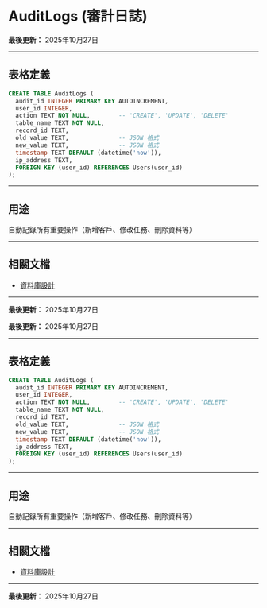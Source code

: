 # AuditLogs (審計日誌)

**最後更新：** 2025年10月27日

---

## 表格定義

```sql
CREATE TABLE AuditLogs (
  audit_id INTEGER PRIMARY KEY AUTOINCREMENT,
  user_id INTEGER,
  action TEXT NOT NULL,        -- 'CREATE', 'UPDATE', 'DELETE'
  table_name TEXT NOT NULL,
  record_id TEXT,
  old_value TEXT,              -- JSON 格式
  new_value TEXT,              -- JSON 格式
  timestamp TEXT DEFAULT (datetime('now')),
  ip_address TEXT,
  FOREIGN KEY (user_id) REFERENCES Users(user_id)
);
```

---

## 用途

自動記錄所有重要操作（新增客戶、修改任務、刪除資料等）

---

## 相關文檔

- [資料庫設計](../../資料庫設計.md)

---

**最後更新：** 2025年10月27日



**最後更新：** 2025年10月27日

---

## 表格定義

```sql
CREATE TABLE AuditLogs (
  audit_id INTEGER PRIMARY KEY AUTOINCREMENT,
  user_id INTEGER,
  action TEXT NOT NULL,        -- 'CREATE', 'UPDATE', 'DELETE'
  table_name TEXT NOT NULL,
  record_id TEXT,
  old_value TEXT,              -- JSON 格式
  new_value TEXT,              -- JSON 格式
  timestamp TEXT DEFAULT (datetime('now')),
  ip_address TEXT,
  FOREIGN KEY (user_id) REFERENCES Users(user_id)
);
```

---

## 用途

自動記錄所有重要操作（新增客戶、修改任務、刪除資料等）

---

## 相關文檔

- [資料庫設計](../../資料庫設計.md)

---

**最後更新：** 2025年10月27日



